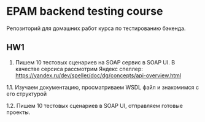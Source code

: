 # EPAM backend testing course
Репозиторий для домашних работ курса по тестированию бэкенда.

## HW1
1. Пишем 10 тестовых сценариев на SOAP сервис в SOAP UI.
   В качестве серсиса рассмотрим Яндекс спеллер: https://yandex.ru/dev/speller/doc/dg/concepts/api-overview.html
   
1.1. Изучаем документацию, просматриваем WSDL файл и знакомимся с его структурой 

1.2. Пишем 10 тестовых сценариев в SOAP UI, отправляем готовые проекты. 